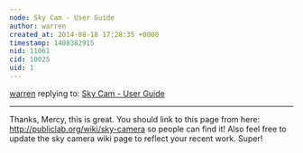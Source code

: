 ```yaml
---
node: Sky Cam - User Guide
author: warren
created_at: 2014-08-18 17:28:35 +0000
timestamp: 1408382915
nid: 11061
cid: 10025
uid: 1
---
```




[warren](../profile/warren) replying to: [Sky Cam - User Guide](../notes/mercyorangi/08-16-2014/sky-cam-user-guide)

----
Thanks, Mercy, this is great. You should link to this page from here: http://publiclab.org/wiki/sky-camera so people can find it! Also feel free to update the sky camera wiki page to reflect your recent work. Super!